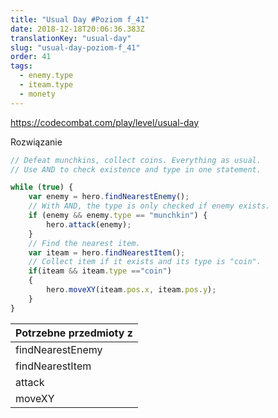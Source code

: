 ```yaml
---
title: "Usual Day #Poziom f_41"
date: 2018-12-18T20:06:36.383Z
translationKey: "usual-day"
slug: "usual-day-poziom-f_41"
order: 41
tags:
  - enemy.type
  - iteam.type
  - monety
---
```


> 

https://codecombat.com/play/level/usual-day

Rozwiązanie

```javascript
// Defeat munchkins, collect coins. Everything as usual.
// Use AND to check existence and type in one statement.

while (true) {
    var enemy = hero.findNearestEnemy();
    // With AND, the type is only checked if enemy exists.
    if (enemy && enemy.type == "munchkin") {
        hero.attack(enemy);
    }
    // Find the nearest item.
    var iteam = hero.findNearestItem();
    // Collect item if it exists and its type is "coin".
    if(iteam && iteam.type =="coin")
    {
        hero.moveXY(iteam.pos.x, iteam.pos.y);
    }
}

```

Potrzebne przedmioty z |
--- |
findNearestEnemy |
findNearestItem |
attack |
moveXY |


